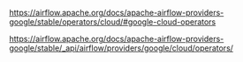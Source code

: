 https://airflow.apache.org/docs/apache-airflow-providers-google/stable/operators/cloud/#google-cloud-operators

https://airflow.apache.org/docs/apache-airflow-providers-google/stable/_api/airflow/providers/google/cloud/operators/